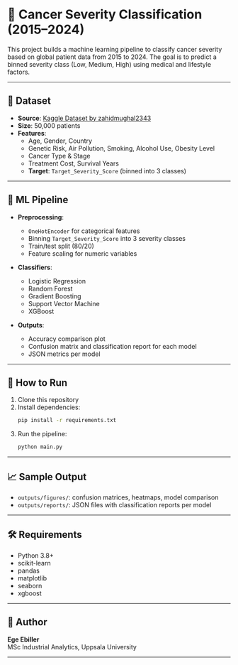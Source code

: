# 🧬 Cancer Severity Classification (2015–2024)

This project builds a machine learning pipeline to classify cancer severity based on global patient data from 2015 to 2024. The goal is to predict a binned severity class (Low, Medium, High) using medical and lifestyle factors.

---

## 📁 Dataset

- **Source**: [Kaggle Dataset by zahidmughal2343](https://www.kaggle.com/datasets/zahidmughal2343/global-cancer-patients-2015-2024)
- **Size**: 50,000 patients
- **Features**:
  - Age, Gender, Country
  - Genetic Risk, Air Pollution, Smoking, Alcohol Use, Obesity Level
  - Cancer Type & Stage
  - Treatment Cost, Survival Years
  - **Target**: `Target_Severity_Score` (binned into 3 classes)

---

## 🧪 ML Pipeline

- **Preprocessing**:
  - `OneHotEncoder` for categorical features
  - Binning `Target_Severity_Score` into 3 severity classes
  - Train/test split (80/20)
  - Feature scaling for numeric variables

- **Classifiers**:
  - Logistic Regression
  - Random Forest
  - Gradient Boosting
  - Support Vector Machine
  - XGBoost

- **Outputs**:
  - Accuracy comparison plot
  - Confusion matrix and classification report for each model
  - JSON metrics per model

---

## 🚀 How to Run

1. Clone this repository
2. Install dependencies:
   ```bash
   pip install -r requirements.txt
   ```
3. Run the pipeline:
   ```bash
   python main.py
   ```

---

## 📈 Sample Output

- `outputs/figures/`: confusion matrices, heatmaps, model comparison
- `outputs/reports/`: JSON files with classification reports per model

---

## 🛠 Requirements

- Python 3.8+
- scikit-learn
- pandas
- matplotlib
- seaborn
- xgboost

---

## 👤 Author

**Ege Ebiller**  
MSc Industrial Analytics, Uppsala University

---
